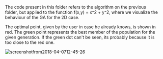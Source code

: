 The code present in this folder refers to the algorithm on the previous folder, but applied to the function f(x,y) = x^2 + y^2, where
we visualize the behaviour of the GA for the 2D case.

The optimal point, given by the user in case he already knows, is shown in red. The green point represents the best member
of the population for the given generation. If the green dot can't be seen, its probably because it is too close to the red one.

![screenshotfrom2018-04-0712-45-26](https://user-images.githubusercontent.com/34630228/38457102-77d5db6e-3a62-11e8-97f9-5f05197c0df3.png)
